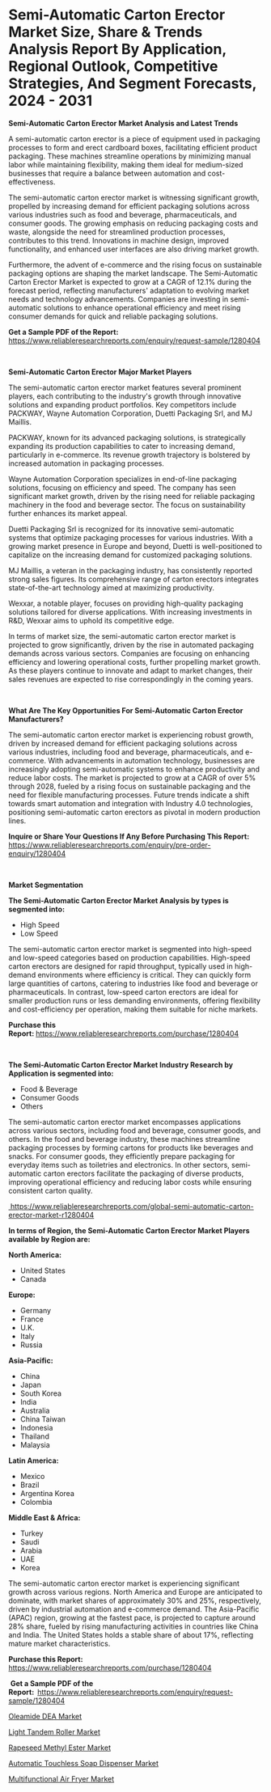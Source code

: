 <p><h1>Semi-Automatic Carton Erector Market Size, Share & Trends Analysis Report By Application, Regional Outlook, Competitive Strategies, And Segment Forecasts, 2024 - 2031</h1></p><p><strong>Semi-Automatic Carton Erector Market Analysis and Latest Trends</strong></p>
<p><p>A semi-automatic carton erector is a piece of equipment used in packaging processes to form and erect cardboard boxes, facilitating efficient product packaging. These machines streamline operations by minimizing manual labor while maintaining flexibility, making them ideal for medium-sized businesses that require a balance between automation and cost-effectiveness.</p><p>The semi-automatic carton erector market is witnessing significant growth, propelled by increasing demand for efficient packaging solutions across various industries such as food and beverage, pharmaceuticals, and consumer goods. The growing emphasis on reducing packaging costs and waste, alongside the need for streamlined production processes, contributes to this trend. Innovations in machine design, improved functionality, and enhanced user interfaces are also driving market growth.</p><p>Furthermore, the advent of e-commerce and the rising focus on sustainable packaging options are shaping the market landscape. The Semi-Automatic Carton Erector Market is expected to grow at a CAGR of 12.1% during the forecast period, reflecting manufacturers' adaptation to evolving market needs and technology advancements. Companies are investing in semi-automatic solutions to enhance operational efficiency and meet rising consumer demands for quick and reliable packaging solutions.</p></p>
<p><strong>Get a Sample PDF of the Report:&nbsp;</strong> <a href="https://www.reliableresearchreports.com/enquiry/request-sample/1280404?utm_campaign=1400&utm_medium=2&utm_source=Github&utm_content=ia&utm_term=29092024&utm_id=semi-automatic-carton-erector">https://www.reliableresearchreports.com/enquiry/request-sample/1280404</a></p>
<p>&nbsp;</p>
<p><strong>Semi-Automatic Carton Erector Major Market Players</strong></p>
<p><p>The semi-automatic carton erector market features several prominent players, each contributing to the industry's growth through innovative solutions and expanding product portfolios. Key competitors include PACKWAY, Wayne Automation Corporation, Duetti Packaging Srl, and MJ Maillis. </p><p>PACKWAY, known for its advanced packaging solutions, is strategically expanding its production capabilities to cater to increasing demand, particularly in e-commerce. Its revenue growth trajectory is bolstered by increased automation in packaging processes.</p><p>Wayne Automation Corporation specializes in end-of-line packaging solutions, focusing on efficiency and speed. The company has seen significant market growth, driven by the rising need for reliable packaging machinery in the food and beverage sector. The focus on sustainability further enhances its market appeal.</p><p>Duetti Packaging Srl is recognized for its innovative semi-automatic systems that optimize packaging processes for various industries. With a growing market presence in Europe and beyond, Duetti is well-positioned to capitalize on the increasing demand for customized packaging solutions.</p><p>MJ Maillis, a veteran in the packaging industry, has consistently reported strong sales figures. Its comprehensive range of carton erectors integrates state-of-the-art technology aimed at maximizing productivity. </p><p>Wexxar, a notable player, focuses on providing high-quality packaging solutions tailored for diverse applications. With increasing investments in R&D, Wexxar aims to uphold its competitive edge.</p><p>In terms of market size, the semi-automatic carton erector market is projected to grow significantly, driven by the rise in automated packaging demands across various sectors. Companies are focusing on enhancing efficiency and lowering operational costs, further propelling market growth. As these players continue to innovate and adapt to market changes, their sales revenues are expected to rise correspondingly in the coming years.</p></p>
<p>&nbsp;</p>
<p><strong>What Are The Key Opportunities For Semi-Automatic Carton Erector Manufacturers?</strong></p>
<p><p>The semi-automatic carton erector market is experiencing robust growth, driven by increased demand for efficient packaging solutions across various industries, including food and beverage, pharmaceuticals, and e-commerce. With advancements in automation technology, businesses are increasingly adopting semi-automatic systems to enhance productivity and reduce labor costs. The market is projected to grow at a CAGR of over 5% through 2028, fueled by a rising focus on sustainable packaging and the need for flexible manufacturing processes. Future trends indicate a shift towards smart automation and integration with Industry 4.0 technologies, positioning semi-automatic carton erectors as pivotal in modern production lines.</p></p>
<p><strong>Inquire or Share Your Questions If Any Before Purchasing This Report:</strong> <a href="https://www.reliableresearchreports.com/enquiry/pre-order-enquiry/1280404?utm_campaign=1400&utm_medium=2&utm_source=Github&utm_content=ia&utm_term=29092024&utm_id=semi-automatic-carton-erector">https://www.reliableresearchreports.com/enquiry/pre-order-enquiry/1280404</a></p>
<p>&nbsp;</p>
<p><strong>Market Segmentation</strong></p>
<p><strong>The Semi-Automatic Carton Erector Market Analysis by types is segmented into:</strong></p>
<p><ul><li>High Speed</li><li>Low Speed</li></ul></p>
<p><p>The semi-automatic carton erector market is segmented into high-speed and low-speed categories based on production capabilities. High-speed carton erectors are designed for rapid throughput, typically used in high-demand environments where efficiency is critical. They can quickly form large quantities of cartons, catering to industries like food and beverage or pharmaceuticals. In contrast, low-speed carton erectors are ideal for smaller production runs or less demanding environments, offering flexibility and cost-efficiency per operation, making them suitable for niche markets.</p></p>
<p><strong>Purchase this Report:&nbsp;</strong><a href="https://www.reliableresearchreports.com/purchase/1280404?utm_campaign=1400&utm_medium=2&utm_source=Github&utm_content=ia&utm_term=29092024&utm_id=semi-automatic-carton-erector">https://www.reliableresearchreports.com/purchase/1280404</a></p>
<p>&nbsp;</p>
<p><strong>The Semi-Automatic Carton Erector Market Industry Research by Application is segmented into:</strong></p>
<p><ul><li>Food & Beverage</li><li>Consumer Goods</li><li>Others</li></ul></p>
<p><p>The semi-automatic carton erector market encompasses applications across various sectors, including food and beverage, consumer goods, and others. In the food and beverage industry, these machines streamline packaging processes by forming cartons for products like beverages and snacks. For consumer goods, they efficiently prepare packaging for everyday items such as toiletries and electronics. In other sectors, semi-automatic carton erectors facilitate the packaging of diverse products, improving operational efficiency and reducing labor costs while ensuring consistent carton quality.</p></p>
<p><a href="https://www.reliableresearchreports.com/global-semi-automatic-carton-erector-market-r1280404?utm_campaign=1400&utm_medium=2&utm_source=Github&utm_content=ia&utm_term=29092024&utm_id=semi-automatic-carton-erector">&nbsp;https://www.reliableresearchreports.com/global-semi-automatic-carton-erector-market-r1280404</a></p>
<p><strong>In terms of Region, the Semi-Automatic Carton Erector Market Players available by Region are:</strong></p>
<p>
    <p> <strong> North America: </strong>
        <ul>
            <li>United States</li>
            <li>Canada</li>
        </ul>
        </p> 
    <p> <strong> Europe: </strong>
        <ul>
            <li>Germany</li>
            <li>France</li>
            <li>U.K.</li>
            <li>Italy</li>
            <li>Russia</li>
        </ul>
        </p> 
    <p> <strong> Asia-Pacific: </strong>
        <ul>
            <li>China</li>
            <li>Japan</li>
            <li>South Korea</li>
            <li>India</li>
            <li>Australia</li>
            <li>China Taiwan</li>
            <li>Indonesia</li>
            <li>Thailand</li>
            <li>Malaysia</li>
        </ul>
        </p> 
    <p> <strong> Latin America: </strong>
        <ul>
            <li>Mexico</li>
            <li>Brazil</li>
            <li>Argentina Korea</li>
            <li>Colombia</li>
        </ul>
        </p> 
    <p> <strong> Middle East & Africa: </strong>
        <ul>
            <li>Turkey</li>
            <li>Saudi</li>
            <li>Arabia</li>
            <li>UAE</li>
            <li>Korea</li>
        </ul>
    </p>
    </p>
<p><p>The semi-automatic carton erector market is experiencing significant growth across various regions. North America and Europe are anticipated to dominate, with market shares of approximately 30% and 25%, respectively, driven by industrial automation and e-commerce demand. The Asia-Pacific (APAC) region, growing at the fastest pace, is projected to capture around 28% share, fueled by rising manufacturing activities in countries like China and India. The United States holds a stable share of about 17%, reflecting mature market characteristics.</p></p>
<p><strong>Purchase this Report: </strong><a href="https://www.reliableresearchreports.com/purchase/1280404?utm_campaign=1400&utm_medium=2&utm_source=Github&utm_content=ia&utm_term=29092024&utm_id=semi-automatic-carton-erector">https://www.reliableresearchreports.com/purchase/1280404</a></p>
<p>&nbsp;<strong>Get a Sample PDF of the Report:&nbsp;&nbsp;</strong><a href="https://www.reliableresearchreports.com/enquiry/request-sample/1280404?utm_campaign=1400&utm_medium=2&utm_source=Github&utm_content=ia&utm_term=29092024&utm_id=semi-automatic-carton-erector">https://www.reliableresearchreports.com/enquiry/request-sample/1280404</a></p>
<p><strong></strong></p>
<p><p><a href="https://issuu.com/reportprime-2/docs/oleamide-dea-market-size-2030.pptx_27aef3fe2f6233?utm_campaign=1400&utm_medium=2&utm_source=Github&utm_content=ia&utm_term=29092024&utm_id=semi-automatic-carton-erector">Oleamide DEA Market</a></p><p><a href="https://github.com/SamiaHussain82/Market-Research-Report-List-1/blob/main/light-tandem-roller-market.md?utm_campaign=1400&utm_medium=2&utm_source=Github&utm_content=ia&utm_term=29092024&utm_id=semi-automatic-carton-erector">Light Tandem Roller Market</a></p><p><a href="https://issuu.com/reportprime-2/docs/rapeseed-methyl-ester-market-size-2_1db8136d921a5a?utm_campaign=1400&utm_medium=2&utm_source=Github&utm_content=ia&utm_term=29092024&utm_id=semi-automatic-carton-erector">Rapeseed Methyl Ester Market</a></p><p><a href="https://www.linkedin.com/pulse/future-trajectory-automatic-touchless-soap-dispenser-r5djc?utm_campaign=1400&utm_medium=2&utm_source=Github&utm_content=ia&utm_term=29092024&utm_id=semi-automatic-carton-erector">Automatic Touchless Soap Dispenser Market</a></p><p><a href="https://www.linkedin.com/pulse/global-multifunctional-air-fryer-market-trends-insights-s2nac?utm_campaign=1400&utm_medium=2&utm_source=Github&utm_content=ia&utm_term=29092024&utm_id=semi-automatic-carton-erector">Multifunctional Air Fryer Market</a></p></p>